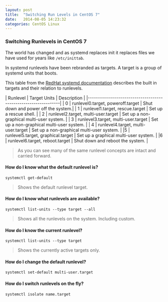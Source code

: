 ```yaml
---
layout: post
title:  "Switching Run Levels in CentOS 7"
date:   2014-08-05 14:23:32
categories: CentOS Linux
---
```


### Switching Runlevels in CentOS 7

The world has changed and as systemd replaces init it replaces files we have used for years like `/etc/inittab`.

In systemd runlevels have been rebranded as targets.  A target is a group of systemd units that boots.

This table from the [RedHat systemd documentation](https://access.redhat.com/documentation/en-US/Red_Hat_Enterprise_Linux/7/html/System_Administrators_Guide/sect-Managing_Services_with_systemd-Targets.html) describes the built in targets and their relation to runlevels.



| Runlevel |    Target Units                      | Description |
|----------------------------------------------------------------|
| 0        |  	runlevel0.target, poweroff.target | Shut down and power off the system.|
| 1        |    runlevel1.target, rescue.target   | Set up a rescue shell. |
| 2        |    runlevel2.target, multi-user.target | Set up a non-graphical multi-user system.  |
| 3        | runlevel3.target, multi-user.target |  Set up a non-graphical multi-user system. |
| 4        |  runlevel4.target, multi-user.target | Set up a non-graphical multi-user system. |
|5         | runlevel5.target, graphical.target |  Set up a graphical multi-user system. |
|6         | 	runlevel6.target, reboot.target | Shut down and reboot the system. |

> As you can see many of the same runlevel concepts are intact and carried forward.

#### How do I know what  the default runlevel is?

    systemctl get-default

>Shows the default runlevel target.

#### How do I know what runlevels are available?
    systemctl list-units --type target --all

>Shows all the runlevels on the system.  Including custom.

#### How do I know the current runlevel?

    systemctl list-units --type target
>Shows the currently active targets only.


#### How do I change the default runlevel?
    systemctl set-default multi-user.target

#### How do I switch runlevels on the fly?
    systemctl isolate name.target






[jekyll-gh]: https://github.com/jekyll/jekyll
[jekyll]:    http://jekyllrb.com
